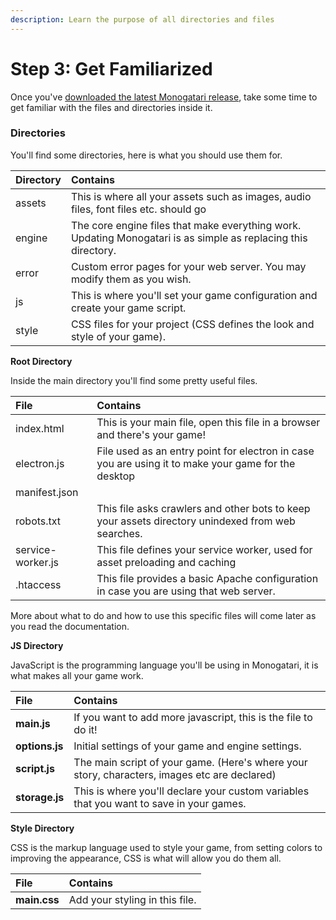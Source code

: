 ```yaml
---
description: Learn the purpose of all directories and files
---
```


# Step 3: Get Familiarized

Once you've [downloaded the latest Monogatari release](getting-monogatari.md), take some time to get familiar with the files and directories inside it.

### Directories

You'll find some directories, here is what you should use them for.

| Directory | Contains |
| :--- | :--- |
| assets | This is where all your assets such as images, audio files, font files etc. should go |
| engine | The core engine files that make everything work. Updating Monogatari is as simple as replacing this directory. |
| error | Custom error pages for your web server. You may modify them as you wish. |
| js | This is where you'll set your game configuration and create your game script. |
| style | CSS files for your project \(CSS defines the look and style of your game\). |

**Root Directory**

Inside the main directory you'll find some pretty useful files.

| File | Contains |
| :--- | :--- |
| index.html | This is your main file, open this file in a browser and there's your game! |
| electron.js | File used as an entry point for electron in case you are using it to make your game for the desktop |
| manifest.json |  |
| robots.txt | This file asks crawlers and other bots to keep your assets directory unindexed from web searches. |
| service-worker.js | This file defines your service worker, used for asset preloading and caching |
| .htaccess | This file provides a basic Apache configuration in case you are using that web server. |

More about what to do and how to use this specific files will come later as you read the documentation.

**JS Directory**

JavaScript is the programming language you'll be using in Monogatari, it is what makes all your game work.

| File | Contains |
| :--- | :--- |
| **main.js** | If you want to add more javascript, this is the file to do it! |
| **options.js** | Initial settings of your game and engine settings. |
| **script.js** | The main script of your game. \(Here's where your story, characters, images etc are declared\) |
| **storage.js** | This is where you'll declare your custom variables that you want to save in your games. |

**Style Directory**

CSS is the markup language used to style your game, from setting colors to improving the appearance, CSS is what will allow you do them all. 

| File | Contains |
| :--- | :--- |
| **main.css** | Add your styling in this file. |

